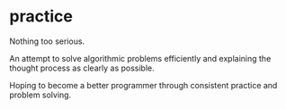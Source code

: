 # practice

Nothing too serious.

An attempt to solve algorithmic problems efficiently and explaining the thought process as clearly as possible.

Hoping to become a better programmer through consistent practice and problem solving.

